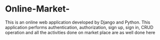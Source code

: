 # Online-Market-
This is an online web application developed by Django and Python. This application performs authentication, authorization, sign up, sign in, CRUD operation and all the activities done on market place are as well done here 
